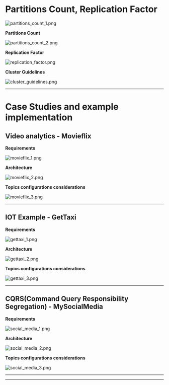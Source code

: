 # Partitions Count, Replication Factor

![partitions_count_1.png](./images/partitions_count_1.png)

**Partitions Count**

![partitions_count_2.png](./images/partitions_count_2.png)

**Replication Factor**

![replication_factor.png](./images/replication_factor.png)

**Cluster Guidelines**

![cluster_guidelines.png](./images/cluster_guidelines.png)

---

# Case Studies and example implementation

## Video analytics - Movieflix

**Requirements**

![movieflix_1.png](./images/movieflix_1.png)

**Architecture**

![movieflix_2.png](./images/movieflix_2.png)

**Topics configurations considerations**

![movieflix_3.png](./images/movieflix_3.png)

---

## IOT Example - GetTaxi

**Requirements**

![gettaxi_1.png](./images/gettaxi_1.png)

**Architecture**

![gettaxi_2.png](./images/gettaxi_2.png)

**Topics configurations considerations**

![gettaxi_3.png](./images/gettaxi_3.png)

---

## CQRS(Command Query Responsibility Segregation) - MySocialMedia


**Requirements**

![social_media_1.png](./images/social_media_1.png)

**Architecture**

![social_media_2.png](./images/social_media_2.png)

**Topics configurations considerations**

![social_media_3.png](./images/social_media_3.png)

---














----
